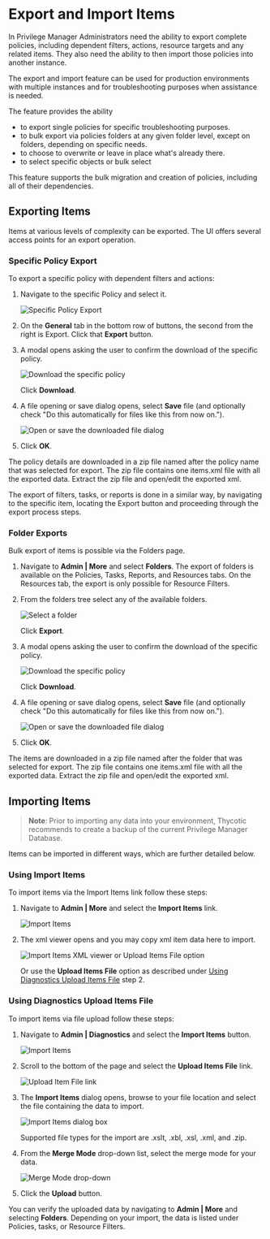 [title]: # (Export and Import Items)
[tags]: # (create,set-up)
[priority]: # (9501)
# Export and Import Items

In Privilege Manager Administrators need the ability to export complete policies, including dependent filters, actions, resource targets and any related items. They also need the ability to then import those policies into another instance.

The export and import feature can be used for production environments with multiple instances and for troubleshooting purposes when assistance is needed.

The feature provides the ability

* to export single policies for specific troubleshooting purposes.
* to bulk export via policies folders at any given folder level, except on folders, depending on specific needs.
* to choose to overwrite or leave in place what's already there.
* to select specific objects or bulk select

This feature supports the bulk migration and creation of policies, including all of their dependencies.

## Exporting Items

Items at various levels of complexity can be exported. The UI offers several access points for an export operation. 

### Specific Policy Export

To export a specific policy with dependent filters and actions:

1. Navigate to the specific Policy and select it.

   ![Specific Policy Export](images/import/policy-export.png)
1. On the __General__ tab in the bottom row of buttons, the second from the right is Export. Click that __Export__ button.
1. A modal opens asking the user to confirm the download of the specific policy.

   ![Download the specific policy](images/import/download.png)

   Click __Download__.
1. A file opening or save dialog opens, select __Save__ file (and optionally check "Do this automatically for files like this from now on.").

   ![Open or save the downloaded file dialog](images/import/open-save.png)
1. Click __OK__.

The policy details are downloaded in a zip file named after the policy name that was selected for export. The zip file contains one items.xml file with all the exported data. Extract the zip file and open/edit the exported xml.

The export of filters, tasks, or reports is done in a similar way, by navigating to the specific item, locating the Export button and proceeding through the export process steps.

### Folder Exports

Bulk export of items is possible via the Folders page.

1. Navigate to __Admin | More__ and select __Folders__. The export of folders is available on the Policies, Tasks, Reports, and Resources tabs. On the Resources tab, the export is only possible for Resource Filters.
1. From the folders tree select any of the available folders.

   ![Select a folder](images/import/folder-export.png)

   Click __Export__.
1. A modal opens asking the user to confirm the download of the specific policy.

   ![Download the specific policy](images/import/download.png)

   Click __Download__.
1. A file opening or save dialog opens, select __Save__ file (and optionally check "Do this automatically for files like this from now on.").

   ![Open or save the downloaded file dialog](images/import/open-save.png)
1. Click __OK__.

The items are downloaded in a zip file named after the folder that was selected for export. The zip file contains one items.xml file with all the exported data. Extract the zip file and open/edit the exported xml.

## Importing Items

>**Note**:
>Prior to importing any data into your environment, Thycotic recommends to create a backup of the current Privilege Manager Database.

Items can be imported in different ways, which are further detailed below.

### Using Import Items

To import items via the Import Items link follow these steps:

1. Navigate to __Admin | More__ and select the __Import Items__ link.

   ![Import Items](images/import/import-items-link.png)
1. The xml viewer opens and you may copy xml item data here to import.

   ![Import Items XML viewer or Upload Items File option ](images/import/import-items-link-2.png)

   Or use the __Upload Items File__ option as described under [Using Diagnostics Upload Items File](export-import.md#using_diagnostics_upload_items_file) step 2.

### Using Diagnostics Upload Items File

To import items via file upload follow these steps:

1. Navigate to __Admin | Diagnostics__ and select the __Import Items__ button.

   ![Import Items](images/import/import.png)
1. Scroll to the bottom of the page and select the __Upload Items File__ link.

   ![Upload Item File link](images/import/link.png)
1. The __Import Items__ dialog opens, browse to your file location and select the file containing the data to import.

   ![Import Items dialog box](images/import/modal.png) <!-- TODO: new screen once drop-down options are corrected -->

   Supported file types for the import are .xslt, .xbl, .xsl, .xml, and .zip.
1. From the __Merge Mode__ drop-down list, select the merge mode for your data.

   ![Merge Mode drop-down](images/import/modal-select.png) <!-- TODO: new screen once drop-down options are corrected -->
1. Click the __Upload__ button.

You can verify the uploaded data by navigating to __Admin | More__ and selecting __Folders__. Depending on your import, the data is listed under Policies, tasks, or Resource Filters.

<!-- Removed functionality - keeping text here if we ever revive the idea
### Using the Folders Tree

For imports into a specific folder:

1. Navigate to __Admin | More__ and select __Folders__.
1. Select a Folder (Folder level) for the import and click __Import__.
1. The __Import Items__ dialog opens, browse to your file location and select the file containing the data to import.

   ![Import Items dialog box](images/import/modal.png) #TODO - screen update

   Supported file types for the import are .xslt, .xbl, .xsl, .xml, and .zip.
1. From the __Merge Mode__ drop-down list, select the merge mode for your data.

   ![Merge Mode drop-down](images/import/modal-select.png) #TODO - screen update
1. Click the __Upload__ button.
-->

